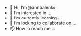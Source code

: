 - 👋 Hi, I’m @annbalenko
- 👀 I’m interested in ...
- 🌱 I’m currently learning ...
- 💞️ I’m looking to collaborate on ...
- 📫 How to reach me ...

<!---
annbalenko/annbalenko is a ✨ special ✨ repository because its `README.md` (this file) appears on your GitHub profile.
You can click the Preview link to take a look at your changes.
--->
